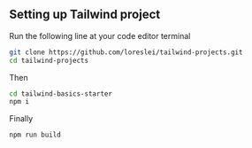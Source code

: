 ## Setting up Tailwind project

Run the following line at your code editor terminal

```bash 
git clone https://github.com/loreslei/tailwind-projects.git
cd tailwind-projects
```
Then

```bash 
cd tailwind-basics-starter
npm i
```
Finally

```bash 
npm run build
```


